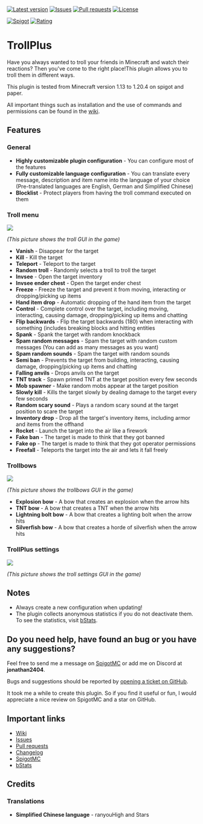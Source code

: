 [![Latest version](https://img.shields.io/spiget/version/81193?label=Latest%20version&color=blueviolet)](https://github.com/Gaming12846/TrollPlus/releases)
[![Issues](https://img.shields.io/github/issues/Gaming12846/TrollPlus?label=Issues)](https://github.com/Gaming12846/TrollPlus/issues)
[![Pull requests](https://img.shields.io/github/issues-pr/Gaming12846/TrollPlus?label=Pull%20requests)](https://github.com/Gaming12846/TrollPlus/pulls)
[![License](https://img.shields.io/github/license/Gaming12846/TrollPlus?label=License&color=red)](https://github.com/Gaming12846/TrollPlus/blob/master/LICENSE)

[![Spigot](https://img.shields.io/badge/Spigot-orange)](https://www.spigotmc.org/resources/81193)
[![Rating](https://img.shields.io/spiget/rating/81193?label=Rating&color=orange)](https://www.spigotmc.org/resources/81193/reviews)

# TrollPlus

Have you always wanted to troll your friends in Minecraft and watch their reactions?
Then you've come to the right place!This plugin allows you to troll them in different ways.

This plugin is tested from Minecraft version 1.13 to 1.20.4 on spigot and paper.

All important things such as installation and the use of commands and permissions can be found in
the [wiki](https://github.com/Gaming12846/TrollPlus/wiki).

## Features

### General

- **Highly customizable plugin configuration** - You can configure most of the features
- **Fully customizable language configuration** - You can translate every message, description and item name into the
  language of your choice (Pre-translated languages are English, German and Simplified Chinese)
- **Blocklist** - Protect players from having the troll command executed on them

### Troll menu

![](https://up.picr.de/45943955mv.png)

_(This picture shows the troll GUI in the game)_

- **Vanish** - Disappear for the target
- **Kill** - Kill the target
- **Teleport** - Teleport to the target
- **Random troll** - Randomly selects a troll to troll the target
- **Invsee** - Open the target inventory
- **Invsee ender chest** - Open the target ender chest
- **Freeze** - Freeze the target and prevent it from moving, interacting or dropping/picking up items
- **Hand item drop** - Automatic dropping of the hand item from the target
- **Control** - Complete control over the target, including moving, interacting, causing damage, dropping/picking up
  items and chatting
- **Flip backwards** - Flip the target backwards (180) when interacting with something (includes breaking blocks and
  hitting entities
- **Spank** - Spank the target with random knockback
- **Spam random messages** - Spam the target with random custom messages (You can add as many messages as you want)
- **Spam random sounds** - Spam the target with random sounds
- **Semi ban** - Prevents the target from building, interacting, causing damage, dropping/picking up items and chatting
- **Falling anvils** - Drops anvils on the target
- **TNT track** - Spawn primed TNT at the target position every few seconds
- **Mob spawner** - Make random mobs appear at the target position
- **Slowly kill** - Kills the target slowly by dealing damage to the target every few seconds
- **Random scary sound** - Plays a random scary sound at the target position to scare the target
- **Inventory drop** - Drop all the target's inventory items, including armor and items from the offhand
- **Rocket** - Launch the target into the air like a firework
- **Fake ban** - The target is made to think that they got banned
- **Fake op** - The target is made to think that they got operator permissions
- **Freefall** - Teleports the target into the air and lets it fall freely

### Trollbows

![](https://up.picr.de/45943956ef.png)

_(This picture shows the trollbows GUI in the game)_

- **Explosion bow** - A bow that creates an explosion when the arrow hits
- **TNT bow** - A bow that creates a TNT when the arrow hits
- **Lightning bolt bow** - A bow that creates a lighting bolt when the arrow hits
- **Silverfish bow** - A bow that creates a horde of silverfish when the arrow hits

### TrollPlus settings

![](https://up.picr.de/45943957jn.png)

_(This picture shows the troll settings GUI in the game)_

## Notes

- Always create a new configuration when updating!
- The plugin collects anonymous statistics if you do not deactivate them. To see the statistics,
  visit [bStats](https://bstats.org/plugin/bukkit/TrollPlus).

## Do you need help, have found an bug or you have any suggestions?

Feel free to send me a message on [SpigotMC](https://www.spigotmc.org/members/gaming12846.305963/) or add me on Discord
at **jonathan2404**.

Bugs and suggestions should be reported
by [opening a ticket on GitHub](https://github.com/Gaming12846/TrollPlus/issues).

It took me a while to create this plugin. So if you find it useful or fun, I would appreciate a nice review on SpigotMC
and a star on GitHub.

## Important links

- [Wiki](https://github.com/Gaming12846/TrollPlus/wiki)
- [Issues](https://github.com/Gaming12846/TrollPlus/issues)
- [Pull requests](https://github.com/Gaming12846/TrollPlus/pulls)
- [Changelog](https://github.com/Gaming12846/TrollPlus/blob/master/CHANGELOG.md)
- [SpigotMC](https://www.spigotmc.org/resources/81193)
- [bStats](https://bstats.org/plugin/bukkit/TrollPlus)

## Credits

### Translations

- **Simplified Chinese language** - ranyouHigh and Stars